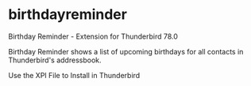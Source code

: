 # birthdayreminder
Birthday Reminder - Extension for Thunderbird 78.0

Birthday Reminder shows a list of upcoming birthdays for all contacts in Thunderbird's addressbook.

Use the XPI File to Install in Thunderbird
